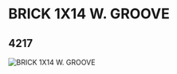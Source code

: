 # BRICK 1X14 W. GROOVE
## 4217
![BRICK 1X14 W. GROOVE](https://lc-www-live-s.legocdn.com/media/bricks/5/2/4492255.jpg)